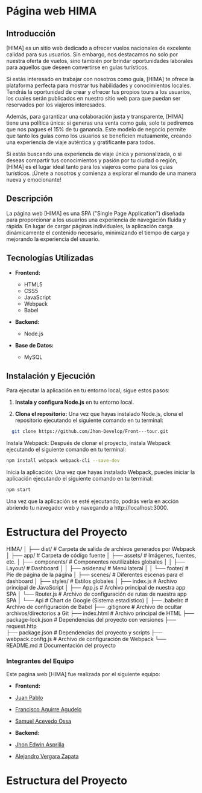 # Página web HIMA

## Introducción

[HIMA] es un sitio web dedicado a ofrecer vuelos nacionales de excelente calidad para sus usuarios. Sin embargo, nos destacamos no solo por nuestra oferta de vuelos, sino también por brindar oportunidades laborales para aquellos que deseen convertirse en guías turísticos.

Si estás interesado en trabajar con nosotros como guía, [HIMA] te ofrece la plataforma perfecta para mostrar tus habilidades y conocimientos locales. Tendrás la oportunidad de crear y ofrecer tus propios tours a los usuarios, los cuales serán publicados en nuestro sitio web para que puedan ser reservados por los viajeros interesados.

Además, para garantizar una colaboración justa y transparente, [HIMA] tiene una política única: si generas una venta como guía, solo te pediremos que nos pagues el 15% de tu ganancia. Este modelo de negocio permite que tanto los guías como los usuarios se beneficien mutuamente, creando una experiencia de viaje auténtica y gratificante para todos.

Si estás buscando una experiencia de viaje única y personalizada, o si deseas compartir tus conocimientos y pasión por tu ciudad o región, [HIMA] es el lugar ideal tanto para los viajeros como para los guías turísticos. ¡Únete a nosotros y comienza a explorar el mundo de una manera nueva y emocionante!

## Descripción

La página web [HIMA] es una SPA ("Single Page Application") diseñada para proporcionar a los usuarios una experiencia de navegación fluida y rápida. En lugar de cargar páginas individuales, la aplicación carga dinámicamente el contenido necesario, minimizando el tiempo de carga y mejorando la experiencia del usuario.

## Tecnologías Utilizadas

- **Frontend:**
  - HTML5
  - CSS5
  - JavaScript
  - Webpack
  - Babel


- **Backend:**
  - Node.js


- **Base de Datos:**
  - MySQL


## Instalación y Ejecución

Para ejecutar la aplicación en tu entorno local, sigue estos pasos:

1. **Instala y configura Node.js** en tu entorno local.

2. **Clona el repositorio:** Una vez que hayas instalado Node.js, clona el repositorio ejecutando el siguiente comando en tu terminal:

 ```bash
   git clone https://github.com/Jhon-Develop/Front---tour.git
```

Instala Webpack: Después de clonar el proyecto, instala Webpack ejecutando el siguiente comando en tu terminal:

 ```bash
npm install webpack webpack-cli --save-dev
```

Inicia la aplicación: Una vez que hayas instalado Webpack, puedes iniciar la aplicación ejecutando el siguiente comando en tu terminal:

 ```bash
npm start
```
Una vez que la aplicación se esté ejecutando, podrás verla en acción abriendo tu navegador web y navegando a http://localhost:3000.

# Estructura del Proyecto

HIMA/
│
├── dist/                       # Carpeta de salida de archivos generados por Webpack
│
├── app/                        # Carpeta de código fuente
│   ├── assets/                 # Imágenes, fuentes, etc.
│   ├── components/             # Componentes reutilizables globales
│   │   ├── Layout/             # Dashboard
│   │   ├── asidenav/           # Menú lateral
│   │   └── footer/             # Pie de página de la página
│   ├── scenes/                 # Diferentes escenas para el dashboard
│   ├── styles/                 # Estilos globales
│   ├── index.js                # Archivo principal de JavaScript
│   ├── App.js                  # Archivo principal de nuestra app SPA
│   └── Router.js               # Archivo de configuración de rutas de nuestra app SPA
│   └── Api                     # Chart de Google (Sistema estadístico)
│
├── .babelrc                    # Archivo de configuración de Babel
├── .gitignore                  # Archivo de ocultar archivos/directorios a Git
├── index.html                  # Archivo principal de HTML
├── package-lock.json           # Dependencias del proyecto con versiones
├── request.http                
├── package.json                # Dependencias del proyecto y scripts
├── webpack.config.js           # Archivo de configuración de Webpack
└── README.md                   # Documentación del proyecto

### Integrantes del Equipo

Este pagina web [HIMA] fue realizada por el siguiente equipo:

- **Frontend:**

- [Juan Pablo](https://github.com/JuanAgudelo1015)
- [Francisco Aguirre Agudelo](https://github.com/franciscoaguirredev)
- [Samuel Acevedo Ossa](https://github.com/samuelacevedo9307)

- **Backend:**

- [Jhon Edwin Asprilla](https://github.com/Jhon-Develop)
- [Alejandro Vergara Zapata](https://github.com/yeyo-san)
# Estructura del Proyecto
